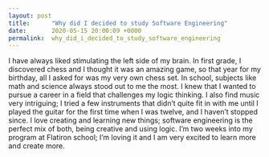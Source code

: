 ```yaml
---
layout: post
title:      "Why did I decided to study Software Engineering"
date:       2020-05-15 20:00:09 +0000
permalink:  why_did_i_decided_to_study_software_engineering
---
```



I have always liked stimulating the left side of my brain. In first grade, I discovered chess and I thought it was an amazing game, so that year for my birthday, all I asked for was my very own chess set. In school, subjects like math and science always stood out to me the most. I knew that I wanted to pursue a career in a field that challenges my logic thinking. I also find music very intriguing; I tried a few instruments that didn’t quite fit in with me until I played the guitar for the first time when I was twelve, and I haven’t stopped since. I love creating and learning new things; software engineering is the perfect mix of both, being creative and using logic. I’m two weeks into my program at Flatiron school; I’m loving it and I am very excited to learn more and create more.

